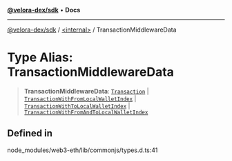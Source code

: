 [**@velora-dex/sdk**](../../README.md) • **Docs**

***

[@velora-dex/sdk](../../globals.md) / [\<internal\>](../README.md) / TransactionMiddlewareData

# Type Alias: TransactionMiddlewareData

> **TransactionMiddlewareData**: [`Transaction`](../namespaces/Users_andriishymkiv_work_velora_sdk_node_modules_web3-types_lib_commonjs_index/interfaces/Transaction.md) \| [`TransactionWithFromLocalWalletIndex`](../namespaces/Users_andriishymkiv_work_velora_sdk_node_modules_web3-types_lib_commonjs_index/interfaces/TransactionWithFromLocalWalletIndex.md) \| [`TransactionWithToLocalWalletIndex`](../namespaces/Users_andriishymkiv_work_velora_sdk_node_modules_web3-types_lib_commonjs_index/interfaces/TransactionWithToLocalWalletIndex.md) \| [`TransactionWithFromAndToLocalWalletIndex`](../namespaces/Users_andriishymkiv_work_velora_sdk_node_modules_web3-types_lib_commonjs_index/interfaces/TransactionWithFromAndToLocalWalletIndex.md)

## Defined in

node\_modules/web3-eth/lib/commonjs/types.d.ts:41
